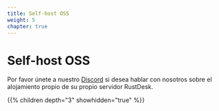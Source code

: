```yaml
---
title: Self-host OSS
weight: 5
chapter: true
---
```


# Self-host OSS

Por favor únete a nuestro [Discord](https://discord.com/invite/nDceKgxnkV) si desea hablar con nosotros sobre el alojamiento propio de su propio servidor RustDesk.

{{% children depth="3" showhidden="true" %}}
